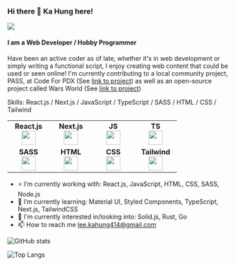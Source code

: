 ### Hi there 👋 Ka Hung here!

[![](https://img.shields.io/badge/linkedin-%230077B5.svg?style=for-the-badge&logo=linkedin)](https://www.linkedin.com/in/ka-hung-lee/)

#### I am a Web Developer / Hobby Programmer
Have been an active coder as of late, whether it's in web development or simply writing a functional script, I enjoy creating web content that could be used or seen online! I'm currently contributing to a local community project, PASS, at Code For PDX (See [link to project](https://github.com/codeforpdx/PASS)) as well as an open-source project called Wars World (See [link to project](https://github.com/WarsWorld/WarsWorld))

Skills: React.js / Next.js / JavaScript / TypeScript / SASS / HTML / CSS / Tailwind

<table width="320px">
    <tbody>
        <tr valign="top">
            <td width="80px" align="center">
              <span><strong>React.js</strong></span><br>
              <img height="32px" src="https://cdn.jsdelivr.net/gh/devicons/devicon/icons/react/react-original.svg">
            </td>
            <td width="80px" align="center">
              <span><strong>Next.js</strong></span><br>
              <img height="32px" src="https://cdn.jsdelivr.net/gh/devicons/devicon/icons/nextjs/nextjs-original.svg">
            </td>
            <td width="80px" align="center">
              <span><strong>JS</strong></span><br>
              <img height="32px" src="https://cdn.jsdelivr.net/gh/devicons/devicon/icons/javascript/javascript-original.svg">
            </td>
            <td width="80px" align="center">
              <span><strong>TS</strong></span><br>
              <img height="32px" src="https://cdn.jsdelivr.net/gh/devicons/devicon/icons/typescript/typescript-original.svg">
            </td>
        </tr>
        <tr valign="top">
            <td width="80px" align="center">
              <span><strong>SASS</strong></span><br>
              <img height="32px" src="https://cdn.jsdelivr.net/gh/devicons/devicon/icons/sass/sass-original.svg">
            </td>
            <td width="80px" align="center">
              <span><strong>HTML</strong></span><br>
              <img height="32" src="https://cdn.jsdelivr.net/gh/devicons/devicon/icons/html5/html5-original.svg">
            </td>
            <td width="80px" align="center">
              <span><strong>CSS</strong></span><br>
              <img height="32px" src="https://cdn.jsdelivr.net/gh/devicons/devicon/icons/css3/css3-original.svg">
            </td>
            <td width="80px" align="center">
              <span><strong>Tailwind</strong></span><br>
              <img height="32px" src="https://cdn.jsdelivr.net/gh/devicons/devicon/icons/tailwindcss/tailwindcss-plain.svg">
            </td>
        </tr>
    </tbody>
</table>

- :star: I’m currently working with: React.js, JavaScript, HTML, CSS, SASS, Node.js
- 🌱 I’m currently learning: Material UI, Styled Components, TypeScript, Next.js, TailwindCSS
- 🔭 I'm currently interested in/looking into: Solid.js, Rust, Go
- 📫 How to reach me lee.kahung414@gmail.com

![GitHub stats](https://github-readme-stats.vercel.app/api?username=leekahung&show_icons=true&theme=dark)

![Top Langs](https://github-readme-stats.vercel.app/api/top-langs/?username=leekahung&hide=jupyter%20notebook&layout=compact&theme=dark)
